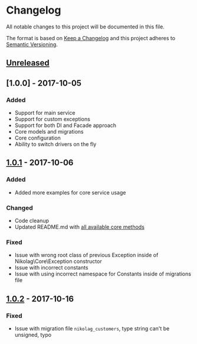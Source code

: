 # Changelog
All notable changes to this project will be documented in this file.

The format is based on [Keep a Changelog](http://keepachangelog.com/en/1.0.0/)
and this project adheres to [Semantic Versioning](http://semver.org/spec/v2.0.0.html).

## [Unreleased]

## [1.0.0] - 2017-10-05
### Added
- Support for main service
- Support for custom exceptions
- Support for both DI and Facade approach
- Core models and migrations
- Core configuration
- Ability to switch drivers on the fly

## [1.0.1] - 2017-10-06
### Added
- Added more examples for core service usage

### Changed
- Code cleanup
- Updated README.md with [all available core methods](https://github.com/NikolaGavric94/nikolag-core#all-available-core-methods)

### Fixed
- Issue with wrong root class of previous Exception inside of Nikolag\Core\Exception constructor
- Issue with incorrect constants
- Issue with using incorrect namespace for Constants inside of migrations file

## [1.0.2] - 2017-10-16
### Fixed
- Issue with migration file `nikolag_customers`, type string can't be unsigned, typo

[Unreleased]: https://github.com/NikolaGavric94/laravel-square/compare/v1.0.2...HEAD
[1.0.2]: https://github.com/NikolaGavric94/laravel-square/compare/v1.0.1...v1.0.2
[1.0.1]: https://github.com/NikolaGavric94/laravel-square/compare/v1.0.0...v1.0.1
